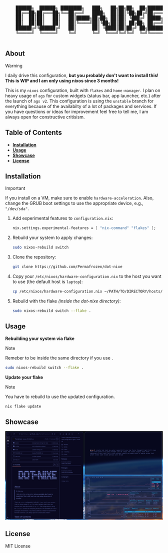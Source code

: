 <div align="center">
  <pre>
    ██████╗  ██████╗ ████████╗   ███╗   ██╗██╗██╗  ██╗███████╗
    ██╔══██╗██╔═══██╗╚══██╔══╝   ████╗  ██║██║╚██╗██╔╝██╔════╝
    ██║  ██║██║   ██║   ██║█████╗██╔██╗ ██║██║ ╚███╔╝ █████╗  
    ██║  ██║██║   ██║   ██║╚════╝██║╚██╗██║██║ ██╔██╗ ██╔══╝  
    ██████╔╝╚██████╔╝   ██║      ██║ ╚████║██║██╔╝ ██╗███████╗
    ╚═════╝  ╚═════╝    ╚═╝      ╚═╝  ╚═══╝╚═╝╚═╝  ╚═╝╚══════╝
  </pre>
</div>

## About
> [!WARNING]
> I daily drive this configuration, **but you probably don't want to install this! This is WIP and I am only using nixos since 3 months!**

This is my `nixos` configuration, built with `flakes` and `home-manager`. I plan on heavy usage of `ags` for custom widgets (status bar, app launcher, etc.) after the launch of `ags v2`. This configuration is using the `unstable` branch  for everything because of the availabilty of a lot of packages and services. If you have questions or ideas for improvement feel free to tell me, I am always open for constructive critisism.

## Table of Contents
- **[Installation](#installation)**
- **[Usage](#usage)**
- **[Showcase](#showcase)**
- **[License](#license)**

## Installation
> [!IMPORTANT]
> If you install on a VM, make sure to enable `hardware-acceleration`. Also, change the GRUB boot settings to use the appropriate device, e.g., `"/dev/sda"`.

1. Add experimental features to `configuration.nix`:
    ```nix
    nix.settings.experimental-features = [ "nix-command" "flakes" ];
    ```

2. Rebuild your system to apply changes:
    ```bash
    sudo nixos-rebuild switch
    ```

3. Clone the repository:
    ```bash
    git clone https://github.com/Permafrozen/dot-nixe
    ```

4. Copy your `/etc/nixos/hardware-configuration.nix` to the host you want to use (the default host is `laptop`):
    ```bash
    cp /etc/nixos/hardware-configuration.nix ~/PATH/TO/DIRECTORY/hosts/laptop
    ```

5. Rebuild with the flake *(inside the dot-nixe directory)*:
    ```bash
    sudo nixos-rebuild switch --flake .
    ```

## Usage
**Rebuilding your system via flake**
> [!NOTE]
> Remeber to be inside the same directory if you use `.`
```bash
sudo nixos-rebuild switch --flake .
```

**Update your flake**
> [!NOTE]
> You have to rebuild to use the updated configuration.
```bash
nix flake update
```
## Showcase
![screenshot 1](assets/showcase/showcase_1.png)

## License
MIT License
